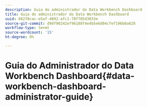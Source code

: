 ```yaml
---
description: Guia do administrador do Data Workbench Dashboard
title: Guia do administrador do Data Workbench Dashboard
uuid: 662f8cac-e5af-4892-afc1-78f705d3033e
source-git-commit: d9df90242ef96188f4e4b5e6d04cfef196b0a628
workflow-type: tm+mt
source-wordcount: '15'
ht-degree: 0%

---
```



# Guia do Administrador do Data Workbench Dashboard{#data-workbench-dashboard-administrator-guide}

